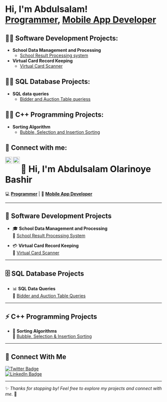 <h1>Hi, I'm Abdulsalam! <br/><a href="https://github.com/BashLaw-Cyber">Programmer</a>, <a href="https://www.linkedin.com/in/bashir-abdulsalam-gmnse-aa2b18246/">Mobile App Developer</a></h1>

<h2>👨‍💻 Software Development Projects:</h2>

- <b>School Data Management and Processing</b>
  - [School Result Processing system](https://github.com/BashLaw-Cyber/ClassTeacher)
- <b>Virtual Card Record Keeping</b>
  - [Virtual Card Scanner](https://github.com/BashLaw-Cyber/Virtual_Card_Record)
      
<h2>👨‍💻 SQL Database Projects:</h2>

- <b>SQL data queries</b>
  - [Bidder and Auction Table queriess](https://github.com/BashLaw-Cyber/sql_data_queries)


<h2>👨‍💻 C++ Programming Projects:</h2>

- <b>Sorting Algorithm</b>
  - [Bubble, Selection and Insertion Sorting](https://github.com/BashLaw-Cyber/c-_sort_algo_code)
    
<h2> 🤳 Connect with me:</h2>

[<img align="left" alt="BashLaw | Twitter" width="22px" src="https://cdn.jsdelivr.net/npm/simple-icons@v3/icons/twitter.svg" />][twitter]
[<img align="left" alt="BashLaw | LinkedIn" width="22px" src="https://cdn.jsdelivr.net/npm/simple-icons@v3/icons/linkedin.svg" />][linkedin]

[twitter]: https://twitter.com/Bash_law_
[linkedin]: https://www.linkedin.com/in/bashir-abdulsalam-gmnse-aa2b18246/

<!--
**BashLaw-Cyber/BashLaw-Cyber** is a ✨ _special_ ✨ repository because its `README.md` (this file) appears on your GitHub profile.

Here are some ideas to get you started:

- 🔭 I’m currently working on ...
- 🌱 I’m currently learning ...
- 👯 I’m looking to collaborate on ...
- 🤔 I’m looking for help with ...
- 💬 Ask me about ...
- 📫 How to reach me: ...
- 😄 Pronouns: ...
- ⚡ Fun fact: ...
-->




# 👋 Hi, I'm Abdulsalam Olarinoye Bashir  

💻 **[Programmer](https://github.com/BashLaw-Cyber)** | 📱 **[Mobile App Developer](https://www.linkedin.com/in/bashir-abdulsalam-gmnse-aa2b18246/)**  

---

## 🚀 Software Development Projects  

- 🎓 **School Data Management and Processing**  
  📂 [School Result Processing System](https://github.com/BashLaw-Cyber/ClassTeacher)  

- 💳 **Virtual Card Record Keeping**  
  📂 [Virtual Card Scanner](https://github.com/BashLaw-Cyber/Virtual_Card_Record)  

---

## 🗄️ SQL Database Projects  

- 📊 **SQL Data Queries**  
  📂 [Bidder and Auction Table Queries](https://github.com/BashLaw-Cyber/sql_data_queries)  

---

## ⚡ C++ Programming Projects  

- 🔢 **Sorting Algorithms**  
  📂 [Bubble, Selection & Insertion Sorting](https://github.com/BashLaw-Cyber/c-_sort_algo_code)  

---

## 🤝 Connect With Me  

[![Twitter Badge](https://img.shields.io/badge/-@Bash_law_-1DA1F2?style=flat&logo=twitter&logoColor=white)](https://twitter.com/Bash_law_)  
[![LinkedIn Badge](https://img.shields.io/badge/-Bashir%20Abdulsalam%20Olarinoye-blue?style=flat&logo=Linkedin&logoColor=white)](https://www.linkedin.com/in/bashir-abdulsalam-gmnse-aa2b18246/)  

---

✨ _Thanks for stopping by! Feel free to explore my projects and connect with me._ 🚀
